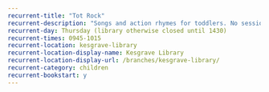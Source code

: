```yaml
---
recurrent-title: "Tot Rock"
recurrent-description: "Songs and action rhymes for toddlers. No session on 10 January."
recurrent-day: Thursday (library otherwise closed until 1430)
recurrent-times: 0945-1015
recurrent-location: kesgrave-library
recurrent-location-display-name: Kesgrave Library
recurrent-location-display-url: /branches/kesgrave-library/
recurrent-category: children
recurrent-bookstart: y
---
```


